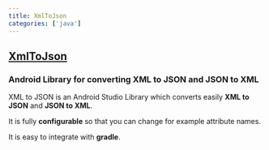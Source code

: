 ```yaml
---
title: XmlToJson
categories: ['java']
---
```

## [XmlToJson](https://github.com/smart-fun/XmlToJson)

### Android Library for converting XML to JSON and JSON to XML


XML to JSON is an Android Studio Library which converts easily **XML to JSON** and **JSON to XML**.

It is fully **configurable** so that you can change for example attribute names.

It is easy to integrate with **gradle**.
